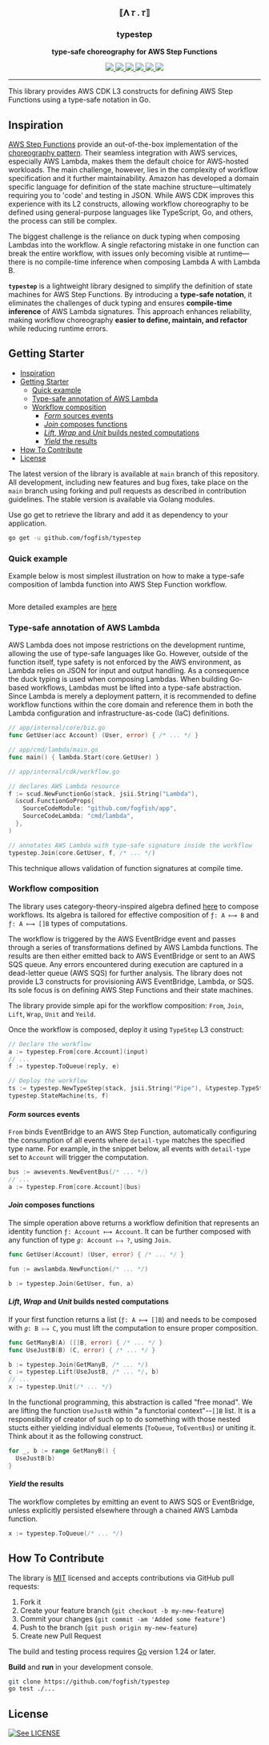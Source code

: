 <p align="center">
  <h3 align="center">⟦𝚲 𝜏 . 𝜏⟧</h3>
  <h3 align="center">typestep</h3>
  <p align="center"><strong>type-safe choreography for AWS Step Functions</strong></p>

  <p align="center">
    <!-- Version -->
    <a href="https://github.com/fogfish/typestep/releases">
      <img src="https://img.shields.io/github/v/tag/fogfish/typestep?label=version" />
    </a>
    <!-- Documentation -->
    <a href="https://pkg.go.dev/github.com/fogfish/typestep">
      <img src="https://pkg.go.dev/badge/github.com/fogfish/typestep" />
    </a>
    <!-- Build Status  -->
    <a href="https://github.com/fogfish/typestep/actions/">
      <img src="https://github.com/fogfish/typestep/workflows/build/badge.svg" />
    </a>
    <!-- GitHub -->
    <a href="http://github.com/fogfish/typestep">
      <img src="https://img.shields.io/github/last-commit/fogfish/typestep.svg" />
    </a>
    <!-- Coverage -->
    <a href="https://coveralls.io/github/fogfish/typestep?branch=main">
      <img src="https://coveralls.io/repos/github/fogfish/typestep/badge.svg?branch=main" />
    </a>
    <!-- Go Card -->
    <a href="https://goreportcard.com/report/github.com/fogfish/typestep">
      <img src="https://goreportcard.com/badge/github.com/fogfish/typestep" />
    </a>
  </p>
</p>

--- 

This library provides AWS CDK L3 constructs for defining AWS Step Functions using a type-safe notation in Go.  

## Inspiration

[AWS Step Functions](https://docs.aws.amazon.com/step-functions/latest/dg/welcome.html) provide an out-of-the-box implementation of the [choreography pattern](https://learn.microsoft.com/en-us/azure/architecture/patterns/choreography). Their seamless integration with AWS services, especially AWS Lambda, makes them the default choice for AWS-hosted workloads. The main challenge, however, lies in the complexity of workflow specification and it further maintainability. Amazon has developed a domain specific language for definition of the state machine structure—ultimately requiring you to 'code' and testing in JSON. While AWS CDK improves this experience with its L2 constructs, allowing workflow choreography to be defined using general-purpose languages like TypeScript, Go, and others, the process can still be complex.

The biggest challenge is the reliance on duck typing when composing Lambdas into the workflow. A single refactoring mistake in one function can break the entire workflow, with issues only becoming visible at runtime—there is no compile-time inference when composing Lambda A with Lambda B.
 
**`typestep`** is a lightweight library designed to simplify the definition of state machines for AWS Step Functions. By introducing a **type-safe notation**, it eliminates the challenges of duck typing and ensures **compile-time inference** of AWS Lambda signatures. This approach enhances reliability, making workflow choreography **easier to define, maintain, and refactor** while reducing runtime errors.

## Getting Starter

- [Inspiration](#inspiration)
- [Getting Starter](#getting-starter)
  - [Quick example](#quick-example)
  - [Type-safe annotation of AWS Lambda](#type-safe-annotation-of-aws-lambda)
  - [Workflow composition](#workflow-composition)
    - [*Form* sources events](#form-sources-events)
    - [*Join* composes functions](#join-composes-functions)
    - [*Lift*, *Wrap* and *Unit* builds nested computations](#lift-wrap-and-unit-builds-nested-computations)
    - [*Yield* the results](#yield-the-results)
- [How To Contribute](#how-to-contribute)
- [License](#license)


The latest version of the library is available at `main` branch of this repository. All development, including new features and bug fixes, take place on the `main` branch using forking and pull requests as described in contribution guidelines. The stable version is available via Golang modules.

Use go get to retrieve the library and add it as dependency to your application.

```bash
go get -u github.com/fogfish/typestep
```

### Quick example

Example below is most simplest illustration on how to make a type-safe composition of lambda function into AWS Step Function workflow.

```go
```

More detailed examples are [here](./examples/)

### Type-safe annotation of AWS Lambda

AWS Lambda does not impose restrictions on the development runtime, allowing the use of type-safe languages like Go. However, outside of the function itself, type safety is not enforced by the AWS environment, as Lambda relies on JSON for input and output handling. As a consequence the duck typing is used when composing Lambdas. When building Go-based workflows, Lambdas must be lifted into a type-safe abstraction. Since Lambda is merely a deployment pattern, it is recommended to define workflow functions within the core domain and reference them in both the Lambda configuration and infrastructure-as-code (IaC) definitions.  

```go
// app/internal/core/biz.go
func GetUser(acc Account) (User, error) { /* ... */ } 

// app/cmd/lambda/main.go
func main() { lambda.Start(core.GetUser) }

// app/internal/cdk/workflow.go

// declares AWS Lambda resource
f := scud.NewFunctionGo(stack, jsii.String("Lambda"),
  &scud.FunctionGoProps{
    SourceCodeModule: "github.com/fogfish/app",
    SourceCodeLambda: "cmd/lambda",
  },
)

// annotates AWS Lambda with type-safe signature inside the workflow
typestep.Join(core.GetUser, f, /* ... */)
```

This technique allows validation of function signatures at compile time.

### Workflow composition

The library uses category-theory-inspired algebra defined [here](https://github.com/fogfish/golem/tree/main/duct) to compose workflows. Its algebra is tailored for effective composition of `ƒ: A ⟼ B` and `ƒ: A ⟼ []B` types of computations.

The workflow is triggered by the AWS EventBridge event and passes through a series of transformations defined by AWS Lambda functions. The results are then either emitted back to AWS EventBridge or sent to an AWS SQS queue. Any errors encountered during execution are captured in a dead-letter queue (AWS SQS) for further analysis. The library does not provide L3 constructs for provisioning AWS EventBridge, Lambda, or SQS. Its sole focus is on defining AWS Step Functions and their state machines.

The library provide simple api for the workflow composition: `From`, `Join`, `Lift`, `Wrap`, `Unit` and `Yeild`.

Once the workflow is composed, deploy it using `TypeStep` L3 construct:

```go
// Declare the workflow
a := typestep.From[core.Account](input)
// ...
f := typestep.ToQueue(reply, e)

// Deploy the workflow
ts := typestep.NewTypeStep(stack, jsii.String("Pipe"), &typestep.TypeStepProps{})
typestep.StateMachine(ts, f)
```

#### *Form* sources events

`From` binds EventBridge to an AWS Step Function, automatically configuring the consumption of all events where `detail-type` matches the specified type name. For example, in the snippet below, all events with `detail-type` set to `Account` will trigger the computation.

```go
bus := awsevents.NewEventBus(/* ... */)
// ...
a := typestep.From[core.Account](bus)
```

#### *Join* composes functions

The simple operation above returns a workflow definition that represents an identity function `ƒ: Account ⟼ Account`. It can be further composed with any function of type `𝑔: Account ⟼ ?`, using `Join`.

```go
func GetUser(Account) (User, error) { /* ... */ }

fun := awslambda.NewFunction(/* ... */)

b := typestep.Join(GetUser, fun, a)
```

#### *Lift*, *Wrap* and *Unit* builds nested computations

If your first function returns a list (`ƒ: A ⟼ []B`) and needs to be composed with `𝑔: B ⟼ C`, you must lift the computation to ensure proper composition.

```go
func GetManyB(A) ([]B, error) { /* ... */ }
func UseJustB(B) (C, error) { /* ... */ }

b := typestep.Join(GetManyB, /* ... */)
c := typestep.Lift(UseJustB, /* ... */, b)
// ... 
x := typestep.Unit(/* ... */)
```

In the functional programming, this abstraction is called "free monad". We are lifting the function `UseJustB` within "a functorial context"--`[]B` list. It is a responsibility of creator of such op to do something with those nested stucts either yielding individual elements (`ToQueue`, `ToEventBus`) or uniting it. Think about it as the following construct.  

```go
for _, b := range GetManyB() {
  UseJustB(b)
}
```

#### *Yield* the results

The workflow completes by emitting an event to AWS SQS or EventBridge, unless explicitly persisted elsewhere through a chained AWS Lambda function. 

```go
x := typestep.ToQueue(/* ... */)
```

## How To Contribute

The library is [MIT](LICENSE) licensed and accepts contributions via GitHub pull requests:

1. Fork it
2. Create your feature branch (`git checkout -b my-new-feature`)
3. Commit your changes (`git commit -am 'Added some feature'`)
4. Push to the branch (`git push origin my-new-feature`)
5. Create new Pull Request


The build and testing process requires [Go](https://golang.org) version 1.24 or later.

**Build** and **run** in your development console.

```bash
git clone https://github.com/fogfish/typestep
go test ./...
```

## License

[![See LICENSE](https://img.shields.io/github/license/fogfish/typestep.svg?style=for-the-badge)](LICENSE)
